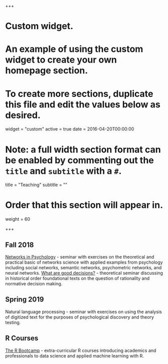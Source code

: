 +++
# Custom widget.
# An example of using the custom widget to create your own homepage section.
# To create more sections, duplicate this file and edit the values below as desired.
widget = "custom"
active = true
date = 2016-04-20T00:00:00

# Note: a full width section format can be enabled by commenting out the `title` and `subtitle` with a `#`.
title = "Teaching"
subtitle = ""

# Order that this section will appear in.
weight = 60

+++

## Fall 2018
[Networks in Psychology](https://www.dirkwulff.org/courses/2018_Networks) - seminar with exercises on the theoretical and practical basic of networks science with applied examples from psychology including social networks, semantic networks, psychometric networks, and neural networks.
[What are good decisions?](https://www.dirkwulff.org/courses/2018_Networks) - theoretical seminar discussing in historical order foundational texts on the question of rationality and normative decision making.

## Spring 2019
Natural language processing - seminar with exercises on using the analysis of digitized text for the purposes of psychological discovery and theory testing.

## R Courses
[The R Bootcamp](https://therbootcamp.github.io/) - extra-curricular R courses introducing academics and professionals to data science and applied machine learning with R.
